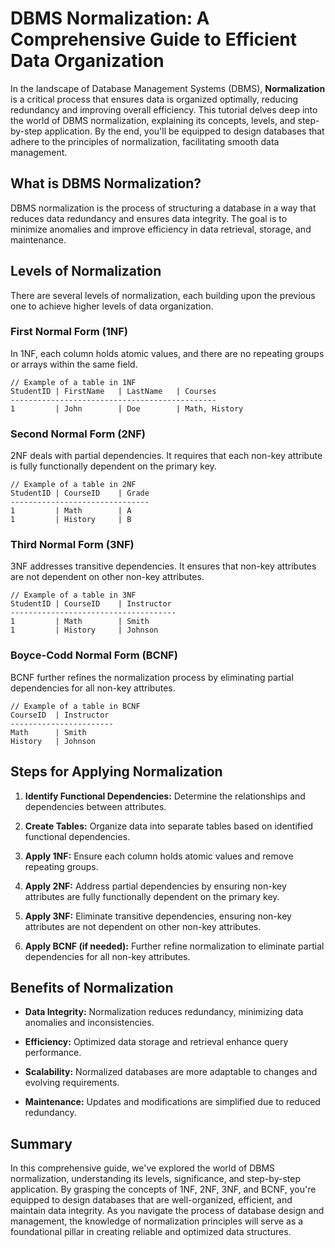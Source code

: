 # DBMS Normalization: A Comprehensive Guide to Efficient Data Organization

In the landscape of Database Management Systems (DBMS), **Normalization** is a critical process that ensures data is organized optimally, reducing redundancy and improving overall efficiency. This tutorial delves deep into the world of DBMS normalization, explaining its concepts, levels, and step-by-step application. By the end, you'll be equipped to design databases that adhere to the principles of normalization, facilitating smooth data management.

## What is DBMS Normalization?

DBMS normalization is the process of structuring a database in a way that reduces data redundancy and ensures data integrity. The goal is to minimize anomalies and improve efficiency in data retrieval, storage, and maintenance.

## Levels of Normalization

There are several levels of normalization, each building upon the previous one to achieve higher levels of data organization.

### First Normal Form (1NF)

In 1NF, each column holds atomic values, and there are no repeating groups or arrays within the same field.

```plaintext
// Example of a table in 1NF
StudentID | FirstName   | LastName   | Courses
----------------------------------------------
1         | John        | Doe        | Math, History
```

### Second Normal Form (2NF)

2NF deals with partial dependencies. It requires that each non-key attribute is fully functionally dependent on the primary key.

```plaintext
// Example of a table in 2NF
StudentID | CourseID    | Grade
-------------------------------
1         | Math        | A
1         | History     | B
```

### Third Normal Form (3NF)

3NF addresses transitive dependencies. It ensures that non-key attributes are not dependent on other non-key attributes.

```plaintext
// Example of a table in 3NF
StudentID | CourseID    | Instructor
-------------------------------------
1         | Math        | Smith
1         | History     | Johnson
```

### Boyce-Codd Normal Form (BCNF)

BCNF further refines the normalization process by eliminating partial dependencies for all non-key attributes.

```plaintext
// Example of a table in BCNF
CourseID  | Instructor
-----------------------
Math      | Smith
History   | Johnson
```

## Steps for Applying Normalization

1. **Identify Functional Dependencies:** Determine the relationships and dependencies between attributes.

2. **Create Tables:** Organize data into separate tables based on identified functional dependencies.

3. **Apply 1NF:** Ensure each column holds atomic values and remove repeating groups.

4. **Apply 2NF:** Address partial dependencies by ensuring non-key attributes are fully functionally dependent on the primary key.

5. **Apply 3NF:** Eliminate transitive dependencies, ensuring non-key attributes are not dependent on other non-key attributes.

6. **Apply BCNF (if needed):** Further refine normalization to eliminate partial dependencies for all non-key attributes.

## Benefits of Normalization

- **Data Integrity:** Normalization reduces redundancy, minimizing data anomalies and inconsistencies.

- **Efficiency:** Optimized data storage and retrieval enhance query performance.

- **Scalability:** Normalized databases are more adaptable to changes and evolving requirements.

- **Maintenance:** Updates and modifications are simplified due to reduced redundancy.

## Summary

In this comprehensive guide, we've explored the world of DBMS normalization, understanding its levels, significance, and step-by-step application. By grasping the concepts of 1NF, 2NF, 3NF, and BCNF, you're equipped to design databases that are well-organized, efficient, and maintain data integrity. As you navigate the process of database design and management, the knowledge of normalization principles will serve as a foundational pillar in creating reliable and optimized data structures.